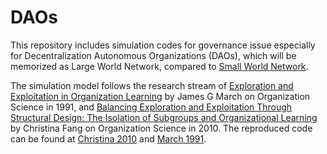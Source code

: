 # DAOs

This repository includes simulation codes for governance issue especially for Decentralization Autonomous Organizations (DAOs), which will be memorized as Large World Network, compared to [Small World Network](https://en.wikipedia.org/wiki/Small-world_network).


The simulation model follows the research stream of [Exploration and Exploitation in Organization Learning](https://pubsonline.informs.org/doi/abs/10.1287/orsc.2.1.71) by James G March on Organization Science in 1991, and [Balancing Exploration and Exploitation Through Structural Design: The Isolation of Subgroups and Organizational Learning](https://pubsonline.informs.org/doi/abs/10.1287/orsc.1090.0468) by Christina Fang on Organization Science in 2010. The reproduced code can be found at [Christina 2010](https://github.com/GrandJune/DAOs/blob/main/Christina2010/Reproduction.ipynb) and [March 1991](https://github.com/GrandJune/DAOs/blob/main/March1991/Reproduction.ipynb).



